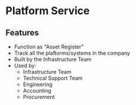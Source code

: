 # Platform Service
## Features
- Function as "Asset Register"
- Track all the plaftorms/systems in the company
- Built by the Infrastructure Team
- Used by:
     - Infrastructure Team
     - Technical Support Team
     - Engineering
     - Accounting
     - Procurement
